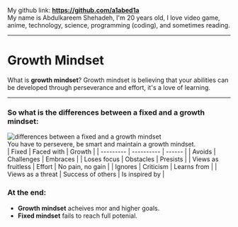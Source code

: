 My github link: **https://github.com/a1abed1a**  
My name is Abdulkareem Shehadeh, I'm 20 years old, I love video game, anime, technology, science, programming (coding), and sometimes reading.

---
# Growth Mindset
What is **growth mindset**?
Growth mindset is believing that your abilities can be developed through perseverance and effort, it's a love of learning.

---
### So what is the differences between a fixed and a growth mindset:
![differences between a fixed and a growth mindset](https://i2.wp.com/atlassianblog.wpengine.com/wp-content/uploads/NewGrowthMindset2.png?resize=800%2C1000&ssl=1)  
You have to persevere, be smart and maintain a growth mindset.  
| Fixed     | Faced with | Growth |
| --------- | ---------- | ------ |
| Avoids    | Challenges | Embraces |
| Loses focus | Obstacles | Presists |
| Views as fruitless | Effort | No pain, no gain |
| Ignores  | Criticism | Learns from |
| Views as a threat | Success of others | Is inspired by |
### At the end:
- **Growth mindset** acheives mor and higher goals.
- **Fixed mindset** fails to reach full potenial.
